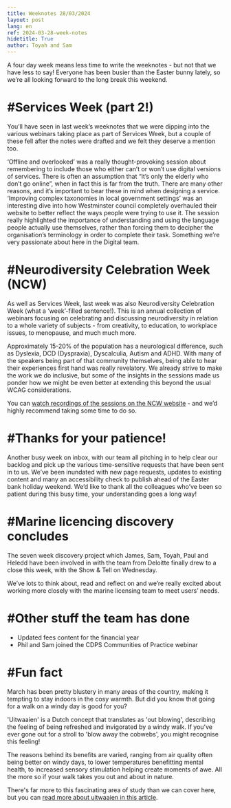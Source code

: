 ```yaml
---
title: Weeknotes 28/03/2024
layout: post
lang: en
ref: 2024-03-28-week-notes
hidetitle: True
author: Toyah and Sam 
---
```

A four day week means less time to write the weeknotes - but not that we have less to say! Everyone has been busier than the Easter bunny lately, so we’re all looking forward to the long break this weekend. 

# #Services Week (part 2!)

You’ll have seen in last week’s weeknotes that we were dipping into the various webinars taking place as part of Services Week, but a couple of these fell after the notes were drafted and we felt they deserve a mention too. 

‘Offline and overlooked’ was a really thought-provoking session about remembering to include those who either can’t or won’t use digital versions of services. There is often an assumption that “it’s only the elderly who don’t go online”, when in fact this is far from the truth. There are many other reasons, and it’s important to bear these in mind when designing a service. 
‘Improving complex taxonomies in local government settings’ was an interesting dive into how Westminster council completely overhauled their website to better reflect the ways people were trying to use it. The session really highlighted the importance of understanding and using the language people actually use themselves, rather than forcing them to decipher the organisation’s terminology in order to complete their task. Something we’re very passionate about here in the Digital team. 

# #Neurodiversity Celebration Week (NCW)

As well as Services Week, last week was also Neurodiversity Celebration Week (what a ‘week’-filled sentence!). This is an annual collection of webinars focusing on celebrating and discussing neurodiversity in relation to a whole variety of subjects - from creativity, to education, to workplace issues, to menopause, and much much more. 

Approximately 15-20% of the population has a neurological difference, such as Dyslexia, DCD (Dyspraxia), Dyscalculia, Autism and ADHD. With many of the speakers being part of that community themselves, being able to hear their experiences first hand was really revelatory. We already strive to make the work we do inclusive, but some of the insights in the sessions made us ponder how we might be even better at extending this beyond the usual WCAG considerations. 

You can [watch recordings of the sessions on the NCW website](https://www.neurodiversityweek.com/2024-event-recordings) - and we’d highly recommend taking some time to do so. 

# #Thanks for your patience!

Another busy week on inbox, with our team all pitching in to help clear our backlog and pick up the various time-sensitive requests that have been sent in to us. We’ve been inundated with new page requests, updates to existing content and many an accessibility check to publish ahead of the Easter bank holiday weekend. We’d like to thank all the colleagues who’ve been so patient during this busy time, your understanding goes a long way! 

# #Marine licencing discovery concludes

The seven week discovery project which James, Sam, Toyah, Paul and Heledd have been involved in with the team from Deloitte finally drew to a close this week, with the Show & Tell on Wednesday. 

We’ve lots to think about, read and reflect on and we’re really excited about working more closely with the marine licensing team to meet users’ needs.

# #Other stuff the team has done

+ Updated fees content for the financial year
+ Phil and Sam joined the CDPS Communities of Practice webinar

# #Fun fact

March has been pretty blustery in many areas of the country, making it tempting to stay indoors in the cosy warmth. But did you know that going for a walk on a windy day is good for you? 

'Uitwaaien' is a Dutch concept that translates as 'out blowing', describing the feeling of being refreshed and invigorated by a windy walk. If you've ever gone out for a stroll to 'blow away the cobwebs', you might recognise this feeling! 

The reasons behind its benefits are varied, ranging from air quality often being better on windy days, to lower temperatures benefitting mental health, to increased sensory stimulation helping create moments of awe. All the more so if your walk takes you out and about in nature. 

There's far more to this fascinating area of study than we can cover here, but you can [read more about uitwaaien in this article](https://happiful.com/how-the-dutch-stay-clear-headed). 
